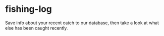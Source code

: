 # fishing-log
Save info about your recent catch to our database, then take a look at what else has been caught recently.
